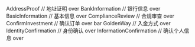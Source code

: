AddressProof            // 地址证明   over
BankInformation         // 银行信息   over
BasicInformation        // 基本信息   over
ComplianceReview        // 合规审查   over
ConfirmInvestment       // 确认订单   over bar
GoldenWay               // 入金方式   over
IdentityConfirmation    // 身份确认   over
InformationConfirmation // 确认个人信息   over
